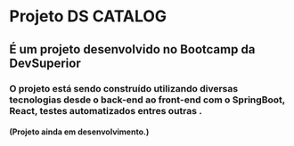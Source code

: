 # Projeto DS CATALOG

## É um projeto desenvolvido no Bootcamp da DevSuperior

### O projeto está sendo construído utilizando diversas tecnologias desde o back-end ao front-end com o SpringBoot, React, testes automatizados entres outras .

#### (Projeto ainda em desenvolvimento.)
